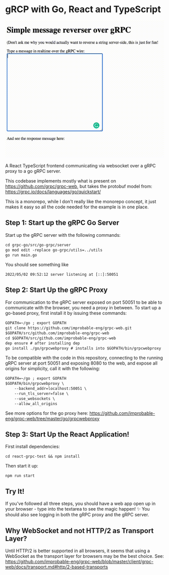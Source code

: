 # gRCP with Go, React and TypeScript

![The app in action.](./grpc-app.gif)

A React TypeScript frontend communicating via websocket over a gRPC proxy to a go gRPC server.

This codebase implements mostly what is present on https://github.com/grpc/grpc-web, but takes the protobuf model from: https://grpc.io/docs/languages/go/quickstart/

This is a monorepo, while I don't really like the monorepo concept, it just makes it easy so all the code needed for the example is in one place.

## Step 1: Start up the gRPC Go Server

Start up the gRPC server with the following commands:

```shell
cd grpc-go/src/go-grpc/server
go mod edit -replace go-grpc/utils=../utils
go run main.go
```

You should see something like 

```
2022/05/02 09:52:12 server listening at [::]:50051
```

## Step 2: Start Up the gRPC Proxy

For communication to the gRPC server exposed on port 50051 to be able to communicate with the browser, you need a proxy in between. To start up a go-based proxy, first install it by issuing these commands:

```shell
GOPATH=~/go ; export GOPATH
git clone https://github.com/improbable-eng/grpc-web.git $GOPATH/src/github.com/improbable-eng/grpc-web
cd $GOPATH/src/github.com/improbable-eng/grpc-web
dep ensure # after installing dep
go install ./go/grpcwebproxy # installs into $GOPATH/bin/grpcwebproxy
```

To be compatible with the code in this repository, connecting to the running gRPC server at port 50051 and exposing 8080 to the web, and expose all origins for simplicity, call it with the following:

```shell
GOPATH=~/go ; export GOPATH
$GOPATH/bin/grpcwebproxy \
    --backend_addr=localhost:50051 \
    --run_tls_server=false \
    --use_websockets \
    --allow_all_origins
```

See more options for the go proxy here: https://github.com/improbable-eng/grpc-web/tree/master/go/grpcwebproxy

## Step 3: Start Up the React Application!

First install dependencies:

```
cd react-grpc-test && npm install
```

Then start it up:

```
npm run start
```

## Try It!

If you've followed all three steps, you should have a web app open up in your browser - type into the textarea to see the magic happen! ✨ You should also see logging in both the gRPC proxy and the gRPC server.

## Why WebSocket and not HTTP/2 as Transport Layer?

Until HTTP/2 is better supported in all browsers, it seems that using a WebSocket as the transport layer for browsers may be the best choice. See: https://github.com/improbable-eng/grpc-web/blob/master/client/grpc-web/docs/transport.md#http/2-based-transports

